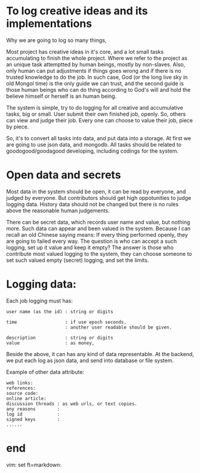
# To log creative ideas and its implementations


Why we are going to log so many things, 

Most project has creative ideas in it's core, and a lot small tasks accumulating
to finish the whole project.  Where we refer to the project as an unique task
attemptted by human beings, mostly by non-slaves.  Also, only human can put
adjustments if things goes wrong and if there is no trusted knowledge to do the
job.  In such case, God (or the long live sky in old Mongol time) is the only
guide we can trust, and the second guide is those human beings who can do thing
according to God's will and hold the believe himself or herself is an human
being.

The system is simple, try to do logging for all creative and accumulative
tasks, big or small.  User submit their own finished job, openly.  So, others
can view and judge their job.  Every one can choose to value their job, piece
by piece.

So, it's to convert all tasks into data, and put data into a storage.  At first 
we are going to use json data, and mongodb.  All tasks should be related to 
goodogood/goodagood developing, including codings for the system.


# Open data and secrets


Most data in the system should be open, it can be read by everyone, and judged
by everyone.  But contributors should get high oppotunities to judge logging
data.  History data should not be changed but there is no rules above the
reasonable human judgements.


There can be secret data, which records user name and value, but nothing more.
Such data can appear and been valued in the system.  Because I can recall an
old Chinese saying means: If every thing performed openly, they are going to
failed every way.  The question is who can accept a such logging, set up it
value and keep it empty?  The answer is those who contribute most valued
logging to the system, they can choose someone to set such valued empty
(secret) logging, and set the limits.



# Logging data:


Each job logging must has:

    user name (as the id) : string or digits

    time                  : if use epoch seconds,
                          : another user readable should be given.

    description           : string or digits
    value                 : as money, 


Beside the above, it can has any kind of data representable.  At the
backend, we put each log as json data, and send into database or file system.

Example of other data attribute:

    web links:
    references:
    source code:
    online article:
    discussion threads : as web urls, or text copies.
    any reasons        :
    log id             :
    signed keys        :
    ......





# end
  vim: set ft=markdown:
